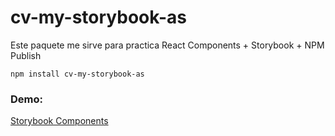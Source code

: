# cv-my-storybook-as

Este paquete me sirve para practica React Components + Storybook + NPM Publish

```
npm install cv-my-storybook-as
```

### Demo:

[Storybook Components](https://carlosvillalobossalas.github.io/sb-components/?path=/story/example-introduction--page)
